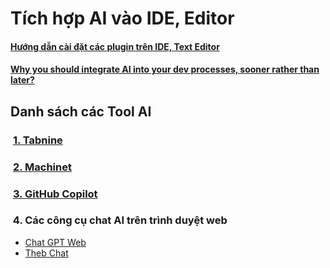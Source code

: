 # Tích hợp AI vào IDE, Editor

#### [Hướng dẫn cài đặt các plugin trên IDE, Text Editor](./install-plugins-instruct)
#### [ Why you should integrate AI into your dev processes, sooner rather than later?](./install-plugins-instruct)

## Danh sách các Tool AI
### &nbsp;[1. Tabnine](./tabnine)
### &nbsp;[2. Machinet](./machinet)
### &nbsp;[3. GitHub Copilot](./github-copilot)
### &nbsp;4. Các công cụ chat AI trên trình duyệt web
- [Chat GPT Web](https://chatgptweb.org/)
- [Theb Chat](https://chatbot.theb.ai/)